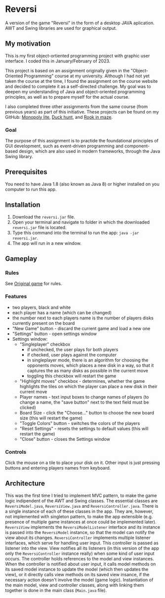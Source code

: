 
# Reversi

A version of the game "Reversi" in the form of a desktop JAVA aplication. AWT and Swing libraries are used for graphical output.

## My motivation
This is my first object-ortiented programming project with graphic user interface. I coded this in January/February of 2023.

This project is based on an assignment originally given in the "Object-Oriented Programming" course at my university.
Although I had not yet taken the course at the time, I found the assignment on the course website and decided to complete it as a self-directed challenge.
My goal was to deepen my understanding of Java and object-oriented programming principles, as well as to prepare myself for the actual course.

I also completed three other assignments from the same course (from previous years) as part of this initiative. 
These projects can be found on my GitHub: [Monopoly lite](https://github.com/amj-j/monopoly-lite-java), [Duck hunt](https://github.com/amj-j/duck-hunt-java), and [Rook in maze](https://github.com/amj-j/rook-in-maze-java).

### Goal
The purpose of this assignment is to practide the foundational principles of GUI development, such as event-driven programming and component-based design, which are also used in modern frameworks, through the Java Swing library.

## Prerequisites
You need to have Java 1.8 (also known as Java 8) or higher installed on you computer to run this app.

## Installation
1. Download the ```reversi.jar``` file.
2. Open your terminal and navigate to folder in which the downloaded ```reversi.jar``` file is located.
3. Type this command into the terminal to run the app: ```java -jar reversi.jar```.
4. The app will run in a new window.

## Gameplay
### Rules
See [Original game](https://cardgames.io/reversi/) for rules.

### Features
- two players, black and white
- each player has a name (which can be changed)
- the number next to each players name is the number of players disks currently present on the board
- "New Game" button - discard the current game and load a new one
- "Settings" button - open settings window
- Settings window:
  - "Singleplayer" checkbox
    - if unchecked, the user plays for both players
    - if checked, user plays against the computer
    - in singleplayer mode, there is an algorithm for choosing the opponents moves, which places a new disk in a way, so that it captures the as many disks as possible in the current move
    - toggling this checkbox will restart the game
  - "Highlight moves" checkbox - determines, whether the game highlights the tiles on which the player can place a new disk in their current move
  - Player names - text input boxes to change names of players (to change a name, the "save button" next to the text field must be clicked)
  - Board Size - click the "Choose..." button to choose the new board size (this will restart the game)
  - "Toggle Colors" button - switches the colors of the players
  - "Reset Settings" - resets the settings to default values (this will restart the game)
  - "Close" button - closes the Settings window
 
### Controls
Click the mouse on a tile to place your disk on it. Other input is just pressing buttons and entering players names from keyboard.

## Architecture
This was the first time I tried to implement MVC pattern, to make the game logic indipendent of the AWT and Swing classes. The essential classes are ```ReversiModel.java```, ```ReversiView.java``` and ```ReversiController.java```. There is a single instance of each of these classes in the app. They are, however, not implemented with singleton pattern, to make the app extensible (e.g. presence of multiple game instances at once could be implemented later). ```ReversiView``` implements the ```ReversiModelListener``` interface and its instance is passed into the ```ReversiModel``` instance, so that the model can notify the view about its changes. ```ReversiController``` implements multiple listener interfaces, which serve for handling user input. This controller is passed as listener into the view. View notifies all its listeners (in this version of the app only the ```ReversiController``` instance really) when some kind of user input occurs. The controller holds references to the model and view instances. When the controller is notified about user input, it calls model methods on its saved model instance to update the model (which then updates the view), or it directly calls view methods on its saved view insance, if the necessary action doesn't involve the model (game logic). Instantiation of the main model, view and controller classes, along with linking them together is done in the main class (```Main.java``` file).

